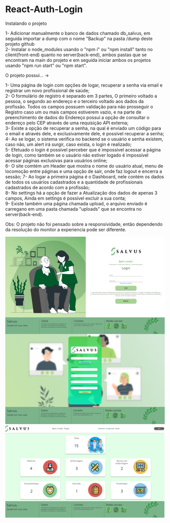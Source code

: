 # React-Auth-Login

Instalando o projeto

1- Adicionar manualmente o banco de dados chamado db_salvus, em seguida importar a dump com o nome "Backup" na pasta /dump deste projeto github <br/>
2- Instalar o node_modules usando o "npm i" ou "npm install" tanto no client(front-end) quanto no server(back-end), ambos pastas que se encontram na main do projeto e em seguida iniciar ambos os projetos usando "npm run start" ou "npm start". 

O projeto possui... ->

1- Uma página de login com opções de logar, recuperar a senha via email e registrar um novo profissional de saúde;<br/>
2- O formulário de registro é separado em 3 partes, O primeiro voltado a pessoa, o segundo ao endereço e o terceiro voltado aos dados da profissão. Todos os campos possuem validação para não prosseguir o Registro caso um ou mais campos estiverem vazio, e na parte de preenchimento de dados do Endereço possui a opção de consultar o endereço pelo CEP através de uma requisição API externa;<br/>
3- Existe a opção de recuperar a senha, na qual é enviado um código para o email e através dele, e exclusivamente dele, é possível recuperar a senha;<br/>
4- Ao se logar, o sistema verifica no backend se o usuário e senha existem, caso não, um alert irá surgir, caso exista, o login é realizado;<br/>
5- Efetuado o login é possível perceber que é impossível acessar a página de login, como também se o usuário não estiver logado é impossível acessar páginas exclusivas para usuários online; <br/>
6- O site comtém um Header que mostra o nome do usuário atual, menu de locomoção entre páginas e uma opção de sair, onde faz logout e encerra a sessão;
7- Ao logar a primeira página é o Dashboard, nele contém os dados de todos os usuários cadastrados e a quantidade de profissionais cadastrados de acordo com a profissão;<br/>
8- No settings há a opção de fazer a Atualização dos dados de apenas 3 campos, Ainda em settings é possível excluir a sua conta; <br/>
9- Existe também uma página chamada upload, o arquivo enviado é carregano em uma pasta chamada "uploads" que se encontra no server(back-end).

Obs: O projeto não foi pensado sobre a responsividade, então dependendo da resolução do monitor a experiencia pode ser diferente.

![](client/public/readmeimg.png)
